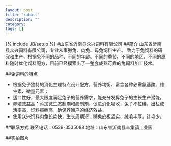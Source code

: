 ```yaml
---
layout: post
title: "rabbit"
description: ""
category: 
tags: []
---
```

{% include JB/setup %}
#山东省沂南县众兴饲料有限公司
##简介
山东省沂南县众兴饲料有限公司，专业从事獭兔、肉兔、母兔饲料生产。
致力于兔饲料的研究和生产，根据兔不同的品种、不同的年龄、不同的季节、不同的地区、不同的原料随时优化饲料配方，目前已经摸索出了一整套成熟可靠的兔饲料加工技术。

##兔饲料的特点
+ 根据兔子独特的消化生理特点设计配方，营养均衡、富含各种必需氨基酸、维生素、微量元素；
+ 适口性好，最大限度满足兔子的营养需求，能充分发挥兔子的生长生产潜能。
+ 养殖效益高：添加微生态制剂和酶制剂，促进消化吸收，兔子不拉稀，出栏成活率高，饲料报酬高，确保养殖户的经济效益。
+ 使用众兴饲料肉兔长势快，生长周期短；獭兔皮板坚实、绒毛丰厚，针毛少。

##联系方式
联系电话：0539-3535088
地址：山东省沂南县辛集镇工业园

##实拍图片

